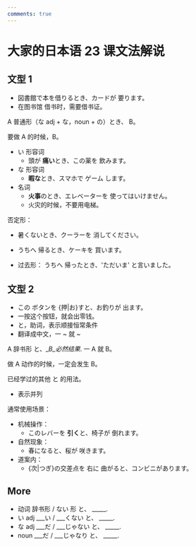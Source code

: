 ```yaml
---
comments: true
---
```


# 大家的日本语 23 课文法解说

## 文型 1

- 図書館で本を借りるとき、カードが 要ります。
- 在图书馆 借书时，需要借书证。

A 普通形（な adj + な，noun + の）とき、  B。

要做 A 的时候，B。

- い 形容词
  - 頭が **痛い**とき、この薬を 飲みます。
- な 形容词
  - **暇な**とき、スマホで ゲーム します。
- 名词
  - **火事**のとき、エレベーターを 使ってはいけません。
  - 火灾的时候，不要用电梯。

否定形：

- 暑くないとき、クーラーを 消してください。

- うちへ 帰るとき、ケーキを 買います。
- 过去形： うちへ 帰ったとき、'ただいま' と言いました。

## 文型 2

- この ボタンを {押|お}すと、お釣りが 出ます。
- 一按这个按钮，就会出零钱。
- と，助词，表示顺接恒常条件
- 翻译成中文，一 ~ 就 ~

A 辞书形 と、__B_必然结果_.   一 A 就 B。

做 A 动作的时候，一定会发生 B。

已经学过的其他 と 的用法。

- 表示并列

通常使用场景：

- 机械操作：
  - このレバーを **引く**と、椅子が 倒れます。
- 自然现象：
  - 春になると、桜が 咲きます。
- 道案内：
  - {次|つぎ}の交差点を 右に 曲がると、コンビニがあります。

## More

- 动词  辞书形 / ない 形   と、 _____.
- い adj  ___い / ___くない   と、 _____.
- な adj  ___だ / ___じゃない   と、 _____.
- noun  ___だ / ___じゃなり  と、 _____.


